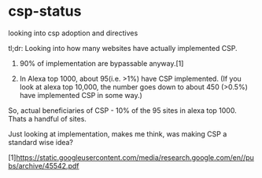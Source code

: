 # csp-status
looking into csp adoption and directives

tl;dr: Looking into how many websites have actually implemented CSP.

1) 90% of implementation are bypassable anyway.[1] 

2) In Alexa top 1000, about 95(i.e. >1%) have CSP implemented. 
(If you look at alexa top 10,000, the number goes down to about 450 (>0.5%) have implemented CSP in some way.)

So, actual beneficiaries of CSP - 10% of the 95 sites in alexa top 1000. Thats a handful of sites.

Just looking at implementation, makes me think, was making CSP a standard wise idea?










[1]https://static.googleusercontent.com/media/research.google.com/en//pubs/archive/45542.pdf
